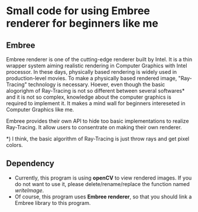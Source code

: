 # Small code for using Embree renderer for beginners like me
## Embree
Embree renderer is one of the cutting-edge renderer built by Intel. It is a thin wrapper system aiming realistic rendering in Computer Graphics with Intel processor. In these days, physically based rendering is widely used in production-level movies. To make a physically based rendered image, "Ray-Tracing" technology is necessary. Hoever, even though the basic alogorighm of Ray-Tracing is not so different between several softwares* and it is not so complex, knowledge about the computer graphics is required to implement it. It makes a mind wall for beginners intereseted in Computer Graphics like me.

Embree provides their own API to hide too basic implementations to realize Ray-Tracing. It allow users to consentrate on making their own renderer. 

*) I think, the basic algorithm of Ray-Tracing is just throw rays and get pixel colors.
## Dependency
- Currently, this program is using **openCV** to view rendered images. If you do not want to use it, please delete/rename/replace the function named *writeImage*.
- Of course, this program uses **Embree renderer**, so that you should link a Embree library to this program.